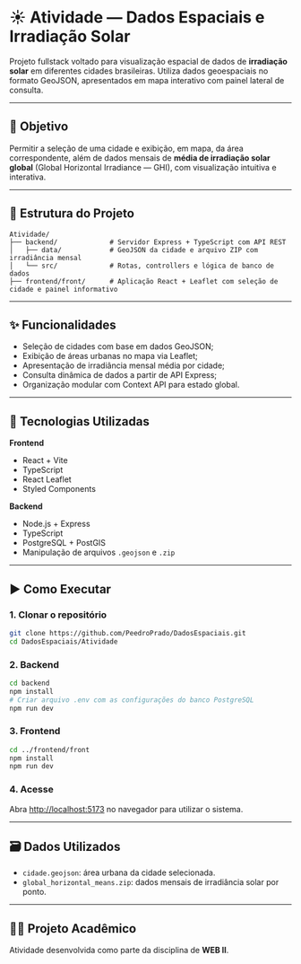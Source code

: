 
# ☀️ Atividade — Dados Espaciais e Irradiação Solar

Projeto fullstack voltado para visualização espacial de dados de **irradiação solar** em diferentes cidades brasileiras. Utiliza dados geoespaciais no formato GeoJSON, apresentados em mapa interativo com painel lateral de consulta.

---

## 📌 Objetivo

Permitir a seleção de uma cidade e exibição, em mapa, da área correspondente, além de dados mensais de **média de irradiação solar global** (Global Horizontal Irradiance — GHI), com visualização intuitiva e interativa.

---

## 🧱 Estrutura do Projeto

```
Atividade/
├── backend/             # Servidor Express + TypeScript com API REST
│   ├── data/            # GeoJSON da cidade e arquivo ZIP com irradiância mensal
│   └── src/             # Rotas, controllers e lógica de banco de dados
├── frontend/front/      # Aplicação React + Leaflet com seleção de cidade e painel informativo
```

---

## ✨ Funcionalidades

- Seleção de cidades com base em dados GeoJSON;
- Exibição de áreas urbanas no mapa via Leaflet;
- Apresentação de irradiância mensal média por cidade;
- Consulta dinâmica de dados a partir de API Express;
- Organização modular com Context API para estado global.

---

## 🔧 Tecnologias Utilizadas

**Frontend**
- React + Vite
- TypeScript
- React Leaflet
- Styled Components

**Backend**
- Node.js + Express
- TypeScript
- PostgreSQL + PostGIS
- Manipulação de arquivos `.geojson` e `.zip`

---

## ▶️ Como Executar

### 1. Clonar o repositório

```bash
git clone https://github.com/PeedroPrado/DadosEspaciais.git
cd DadosEspaciais/Atividade
```

### 2. Backend

```bash
cd backend
npm install
# Criar arquivo .env com as configurações do banco PostgreSQL
npm run dev
```

### 3. Frontend

```bash
cd ../frontend/front
npm install
npm run dev
```

### 4. Acesse

Abra [http://localhost:5173](http://localhost:5173) no navegador para utilizar o sistema.

---

## 🗃️ Dados Utilizados

- `cidade.geojson`: área urbana da cidade selecionada.
- `global_horizontal_means.zip`: dados mensais de irradiância solar por ponto.

---

## 👨‍🏫 Projeto Acadêmico

Atividade desenvolvida como parte da disciplina de **WEB II**.
